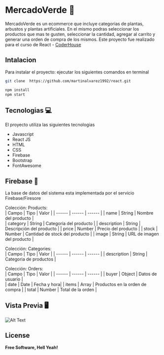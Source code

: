 # MercadoVerde 🌿
MercadoVerde es un ecommerce que incluye categorias de plantas, arbustos y plantas artificiales. En el mismo podras seleccionar los productos que mas te gusten, seleccionar la cantidad, agregar al carrito y generar una orden de compra de los mismos. Este proyecto fue realizado para el curso de React - [CoderHouse]
## Intalacion
Para instalar el proyecto: ejecutar los siguientes comandos en terminal
```sh
git clone  https://github.com/martinalvarez1992/react.git
```
```sh
npm install 
npm start
```
## Tecnologias 💻 
El proyecto utiliza las siguientes tecnologias
- Javascript 
- React JS
- HTML
- CSS
- Firebase
- Bootstrap
- FontAwesome

## Firebase 📁
La base de datos del sistema esta implementada por el servicio Firebase/Firesore

Colección: Products:  
| Campo | Tipo | Valor | 
| ------ | ------ | ------ |
| name | String | Nombre del producto |  
| category | String | Categoria del producto |
| description | String | Descripción del producto  |
| price | Number | Precio del producto |
| stock | Number | Cantidad de stock del producto | 
| image | String | URL de imagen del producto | 

Colección: Categories:  
| Campo | Tipo | Valor | 
| ------ | ------ | ------ |
| description | String | Categoria de productos | 

Colección: Orders:  
| Campo | Tipo | Valor | 
| ------ | ------ | ------ |
| buyer | Object | Datos de usuario |  
| date | Date | Fecha y hora|
| items | Array | Productos en la orden de compra |
| total | Number | Total de la orden |

## Vista Previa  🖥️

![Alt Text](https://media.giphy.com/media/vFKqnCdLPNOKc/giphy.gif)


## License

**Free Software, Hell Yeah!**

[//]: # (These are reference links used in the body of this note and get stripped out when the markdown processor does its job. There is no need to format nicely because it shouldn't be seen. Thanks SO - http://stackoverflow.com/questions/4823468/store-comments-in-markdown-syntax)

[CoderHouse]: <https://www.coderhouse.com.uy/>
 
